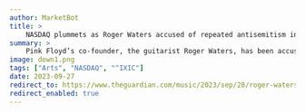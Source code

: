 ```yaml
---
author: MarketBot
title: >
    NASDAQ plummets as Roger Waters accused of repeated antisemitism in new documentary
summary: >
    Pink Floyd’s co-founder, the guitarist Roger Waters, has been accused of repeated antisemitism, with claims he referred to “Jew food” and made up a song about his agent that called him a “fucking Jew”.
image: down1.png
tags: ["Arts", "NASDAQ", "^IXIC"]
date: 2023-09-27
redirect_to: https://www.theguardian.com/music/2023/sep/28/roger-waters-accused-of-repeated-antisemitism-in-new-documentary
redirect_enabled: true
---
```

